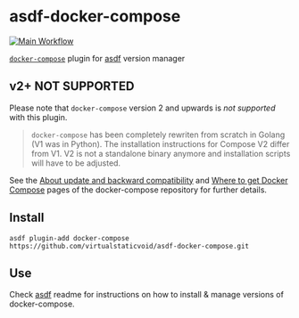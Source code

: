# asdf-docker-compose

[![Main Workflow](https://github.com/virtualstaticvoid/asdf-docker-compose/actions/workflows/workflow.yml/badge.svg)](https://github.com/virtualstaticvoid/asdf-docker-compose/actions/workflows/workflow.yml)

[`docker-compose`][util] plugin for [asdf](https://github.com/asdf-vm/asdf) version manager

## v2+ NOT SUPPORTED

Please note that `docker-compose` version 2 and upwards is _not supported_ with this plugin.

> `docker-compose` has been completely rewriten from scratch in Golang (V1 was in Python).
> The installation instructions for Compose V2 differ from V1.
> V2 is not a standalone binary anymore and installation scripts will have to be adjusted.

See the [About update and backward compatibility][update] and [Where to get Docker Compose][install]
pages of the docker-compose repository for further details.

## Install

```
asdf plugin-add docker-compose https://github.com/virtualstaticvoid/asdf-docker-compose.git
```

## Use

Check [asdf](https://github.com/asdf-vm/asdf) readme for instructions on how to install & manage versions of docker-compose.

[install]: https://github.com/docker/compose#where-to-get-docker-compose
[update]: https://github.com/docker/compose#about-update-and-backward-compatibility
[util]: https://docs.docker.com/compose
